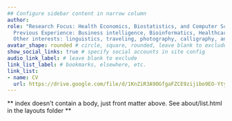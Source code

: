 ```yaml
---
## Configure sidebar content in narrow column
author: 
role: "Research Focus: Health Economics, Biostatistics, and Computer Science.<br><br>
  Previous Experience: Business intelligence, Bioinformatics, Healthcare and Pharmaceuticals.<br><br>
  Other interests: linguistics, traveling, photography, calligraphy, and graphic design."
avatar_shape: rounded # circle, square, rounded, leave blank to exclude
show_social_links: true # specify social accounts in site config
audio_link_label: # leave blank to exclude
link_list_label: # bookmarks, elsewhere, etc.
link_list:
- name: CV
  url: https://drive.google.com/file/d/1KnZiR3A9OGfgaFZCE9zijibo9EO-Yty9/view?usp=sharing
---
```


** index doesn't contain a body, just front matter above.
See about/list.html in the layouts folder **
